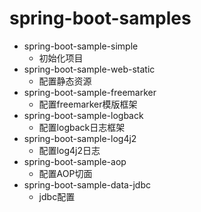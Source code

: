 # spring-boot-samples
* spring-boot-sample-simple
  - 初始化项目
* spring-boot-sample-web-static
  - 配置静态资源
* spring-boot-sample-freemarker
  - 配置freemarker模版框架
* spring-boot-sample-logback
  - 配置logback日志框架
* spring-boot-sample-log4j2
  - 配置log4j2日志
* spring-boot-sample-aop
  - 配置AOP切面
* spring-boot-sample-data-jdbc
  - jdbc配置